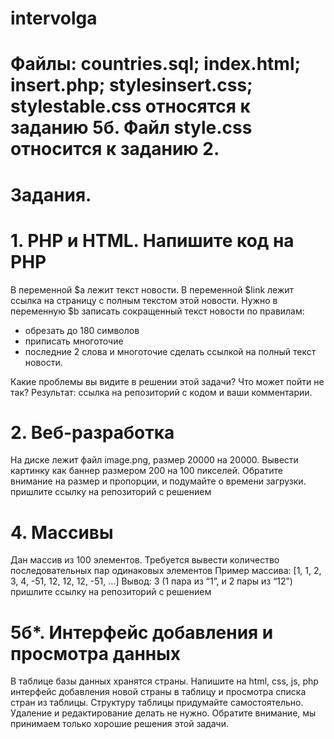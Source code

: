 # intervolga

# Файлы: countries.sql; index.html; insert.php; stylesinsert.css; stylestable.css относятся к заданию 5б. Файл style.css относится к заданию 2.

# Задания.
# 1. PHP и HTML. Напишите код на PHP
В переменной $a лежит текст новости. В переменной $link лежит ссылка на страницу с полным текстом этой новости.
Нужно в переменную $b записать сокращенный текст новости по правилам:
 - обрезать до 180 символов
 - приписать многоточие
 - последние 2 слова и многоточие сделать ссылкой на полный текст новости.

Какие проблемы вы видите в решении этой задачи? Что может пойти не так?
Результат: ссылка на репозиторий с кодом и ваши комментарии.

# 2. Веб-разработка
На диске лежит файл image.png, размер 20000 на 20000. Вывести картинку как баннер размером 200 на 100 пикселей.
Обратите внимание на размер и пропорции, и подумайте о времени загрузки.
пришлите ссылку на репозиторий с решением

# 4. Массивы
Дан массив из 100 элементов. Требуется вывести количество последовательных пар одинаковых элементов
Пример массива: [1, 1, 2, 3, 4, -51, 12, 12, 12, -51, …]
Вывод: 3
(1 пара из “1”, и 2 пары из “12”)
пришлите ссылку на репозиторий с решением

# 5б*. Интерфейс добавления и просмотра данных
В таблице базы данных хранятся страны. Напишите на html, css, js, php интерфейс добавления новой страны в таблицу и просмотра списка стран из таблицы.
Структуру таблицы придумайте самостоятельно. Удаление и редактирование делать не нужно.
Обратите внимание, мы принимаем только хорошие решения этой задачи.
